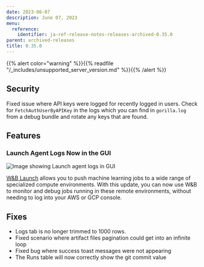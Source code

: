 ```yaml
---
date: 2023-06-07
description: June 07, 2023
menu:
  reference:
    identifier: ja-ref-release-notes-releases-archived-0.35.0
parent: archived-releases
title: 0.35.0
---
```


{{% alert color="warning" %}}{{% readfile "/_includes/unsupported_server_version.md" %}}{{% /alert %}}

## Security

Fixed issue where API keys were logged for recently logged in users. Check for `FetchAuthUserByAPIKey` in the logs which you can find in `gorilla.log` from a debug bundle and rotate any keys that are found.

## Features

### Launch Agent Logs Now in the GUI

![Image showing Launch agent logs in GUI](https://github.com/wandb/server/assets/97066933/9d68dc0d-54c9-4024-a108-ffb5a1500fa8)

[W&B Launch](https://docs.wandb.ai/guides/launch) allows you to push machine learning jobs to a wide range of specialized compute environments.  With this update, you can now use W&B to monitor and debug jobs running in these remote environments, without needing to log into your AWS or GCP console.

## Fixes

- Logs tab is no longer trimmed to 1000 rows.
- Fixed scenario where artifact files pagination could get into an infinite loop
- Fixed bug where success toast messages were not appearing
- The Runs table will now correctly show the git commit value